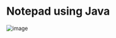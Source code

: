 # Notepad using Java
 
![image](https://github.com/user-attachments/assets/9da34134-efd2-4694-8897-1e7e0d4489b2)
